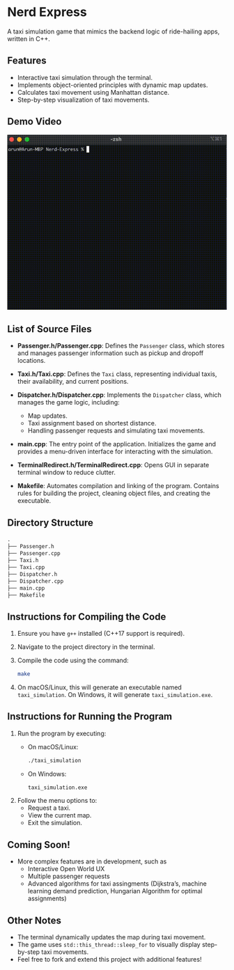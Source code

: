# Nerd Express
A taxi simulation game that mimics the backend logic of ride-hailing apps, written in C++.

## Features
- Interactive taxi simulation through the terminal.
- Implements object-oriented principles with dynamic map updates.
- Calculates taxi movement using Manhattan distance.
- Step-by-step visualization of taxi movements.

## Demo Video

![Nerd Express Demo](./demo.gif)



## List of Source Files

* **Passenger.h/Passenger.cpp**: Defines the `Passenger` class, which stores and manages passenger information such as pickup and dropoff locations.

* **Taxi.h/Taxi.cpp**: Defines the `Taxi` class, representing individual taxis, their availability, and current positions.

* **Dispatcher.h/Dispatcher.cpp**: Implements the `Dispatcher` class, which manages the game logic, including:
    - Map updates.
    - Taxi assignment based on shortest distance.
    - Handling passenger requests and simulating taxi movements.

* **main.cpp**: The entry point of the application. Initializes the game and provides a menu-driven interface for interacting with the simulation.

* **TerminalRedirect.h/TerminalRedirect.cpp**: Opens GUI in separate terminal window to reduce clutter.

* **Makefile**: Automates compilation and linking of the program. Contains rules for building the project, cleaning object files, and creating the executable.

## Directory Structure
```
.
├── Passenger.h
├── Passenger.cpp
├── Taxi.h
├── Taxi.cpp
├── Dispatcher.h
├── Dispatcher.cpp
├── main.cpp
├── Makefile
```

## Instructions for Compiling the Code
1. Ensure you have `g++` installed (C++17 support is required).
2. Navigate to the project directory in the terminal.
3. Compile the code using the command:

   ```bash
   make
   ```
4. On macOS/Linux, this will generate an executable named `taxi_simulation`. On Windows, it will generate `taxi_simulation.exe`.

## Instructions for Running the Program
1. Run the program by executing:
   - On macOS/Linux:

     ```bash
     ./taxi_simulation
     ```
   - On Windows:

     ```cmd
     taxi_simulation.exe
     ```
2. Follow the menu options to:
   - Request a taxi.
   - View the current map.
   - Exit the simulation.

## Coming Soon!

- More complex features are in development, such as
    - Interactive Open World UX
    - Multiple passenger requests
    - Advanced algorithms for taxi assingments (Dijkstra’s, machine learning demand prediction, Hungarian Algorithm for optimal assignments)

## Other Notes
- The terminal dynamically updates the map during taxi movement.
- The game uses `std::this_thread::sleep_for` to visually display step-by-step taxi movements.
- Feel free to fork and extend this project with additional features!

